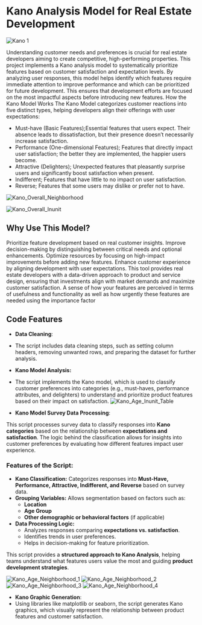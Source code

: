 # Kano Analysis Model for Real Estate Development
![Kano 1](https://github.com/user-attachments/assets/9fef7aa5-0b87-4ef2-b09e-d84dadc5a654)


Understanding customer needs and preferences is crucial for real estate developers aiming to create competitive, high-performing properties. This project implements a Kano analysis model to systematically prioritize features based on customer satisfaction and expectation levels.
By analyzing user responses, this model helps identify which features require immediate attention to improve performance and which can be prioritized for future development. This ensures that development efforts are focused on the most impactful aspects before introducing new features.
How the Kano Model Works
The Kano Model categorizes customer reactions into five distinct types, helping developers align their offerings with user expectations:
- Must-have (Basic Features);Essential features that users expect. Their absence leads to dissatisfaction, but their presence doesn’t necessarily increase satisfaction.
- Performance (One-dimensional Features); Features that directly impact user satisfaction; the better they are implemented, the happier users become.
- Attractive (Delighters); Unexpected features that pleasantly surprise users and significantly boost satisfaction when present.
- Indifferent; Features that have little to no impact on user satisfaction.
- Reverse; Features that some users may dislike or prefer not to have.</br>

![Kano_Overall_Neighborhood](https://github.com/user-attachments/assets/70a95717-3833-417f-813a-2279d88124ee)


![Kano_Overall_Inunit](https://github.com/user-attachments/assets/6da007d9-fd01-486a-b170-33293c5df9b2)


## Why Use This Model?
Prioritize feature development based on real customer insights.
Improve decision-making by distinguishing between critical needs and optional enhancements.
Optimize resources by focusing on high-impact improvements before adding new features.
Enhance customer experience by aligning development with user expectations.
This tool provides real estate developers with a data-driven approach to product and service design, ensuring that investments align with market demands and maximize customer satisfaction.
A sense of how your features are perceived in terms of usefulness and functionality as well as how urgently these features are needed using the importance factor



## Code Features
- **Data Cleaning**:
- The script includes data cleaning steps, such as setting column headers, removing unwanted rows, and preparing the dataset for further analysis.

- **Kano Model Analysis:**
- The script implements the Kano model, which is used to classify customer preferences into categories (e.g., must-haves, performance attributes, and delighters) to understand and prioritize product features based on their impact on satisfaction.
![Kano_Age_Inunit_Table](https://github.com/user-attachments/assets/b70d72f5-4459-4a62-9028-0a56b2576b97)

- **Kano Model Survey Data Processing**:

This script processes survey data to classify responses into **Kano categories** based on the relationship between **expectations and satisfaction**. The logic behind the classification allows for insights into customer preferences by evaluating how different features impact user experience.

### Features of the Script:
- **Kano Classification:** Categorizes responses into **Must-Have, Performance, Attractive, Indifferent, and Reverse** based on survey data.
- **Grouping Variables:** Allows segmentation based on factors such as:
  - **Location**
  - **Age Group**
  - **Other demographic or behavioral factors** (if applicable)
- **Data Processing Logic:**
  - Analyzes responses comparing **expectations vs. satisfaction**.
  - Identifies trends in user preferences.
  - Helps in decision-making for feature prioritization.

This script provides a **structured approach to Kano Analysis**, helping teams understand what features users value the most and guiding **product development strategies**.

![Kano_Age_Neighborhood_1](https://github.com/user-attachments/assets/7e18f395-0eed-48b1-b0a3-6a28b7bc471b)
![Kano_Age_Neighborhood_2](https://github.com/user-attachments/assets/a331925a-7905-432f-89f4-d90cb0d03304)
![Kano_Age_Neighborhood_3](https://github.com/user-attachments/assets/00abae61-71ae-458c-8e96-14fb824e2233)
![Kano_Age_Neighborhood_4](https://github.com/user-attachments/assets/80bd31d7-e94d-4da9-9267-8863918ba143)

- **Kano Graphic Generation**:
- Using libraries like matplotlib or seaborn, the script generates Kano graphics, which visually represent the relationship between product features and customer satisfaction.
  

